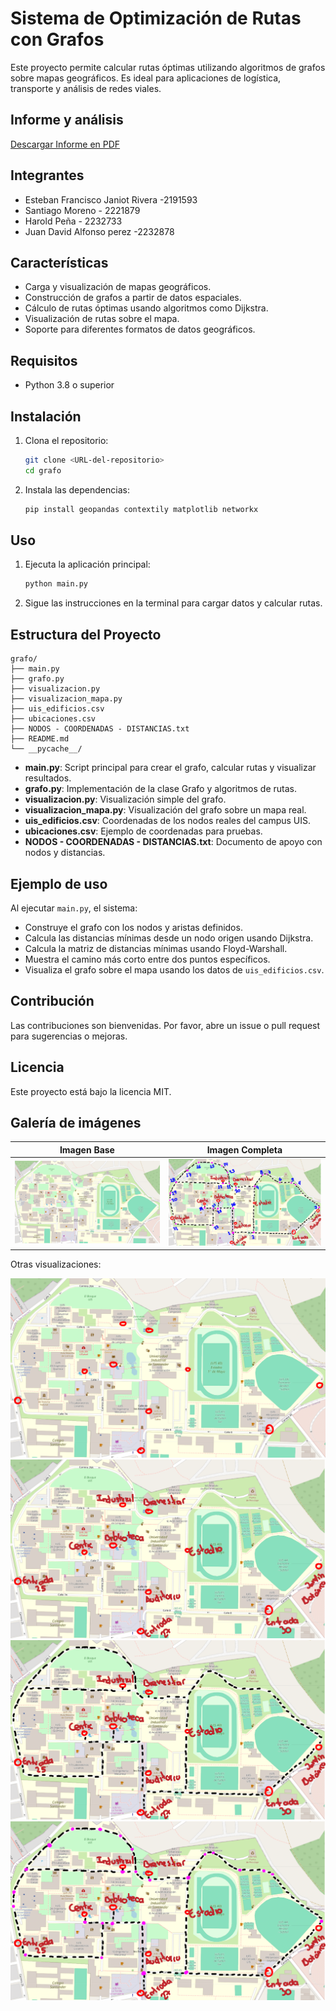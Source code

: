 # Sistema de Optimización de Rutas con Grafos

Este proyecto permite calcular rutas óptimas utilizando algoritmos de grafos sobre mapas geográficos. Es ideal para aplicaciones de logística, transporte y análisis de redes viales.

## Informe y análisis
[Descargar Informe en PDF](ProyectoFinal-Grafos.pdf)






## Integrantes
- Esteban Francisco Janiot Rivera -2191593
- Santiago Moreno - 2221879
- Harold Peña - 2232733
- Juan David Alfonso perez -2232878

  
## Características

- Carga y visualización de mapas geográficos.
- Construcción de grafos a partir de datos espaciales.
- Cálculo de rutas óptimas usando algoritmos como Dijkstra.
- Visualización de rutas sobre el mapa.
- Soporte para diferentes formatos de datos geográficos.

## Requisitos

- Python 3.8 o superior

## Instalación

1. Clona el repositorio:
    ```bash
    git clone <URL-del-repositorio>
    cd grafo
    ```
2. Instala las dependencias:
    ```bash
    pip install geopandas contextily matplotlib networkx
    ```

## Uso

1. Ejecuta la aplicación principal:
    ```bash
    python main.py
    ```
2. Sigue las instrucciones en la terminal para cargar datos y calcular rutas.

## Estructura del Proyecto

```
grafo/
├── main.py
├── grafo.py
├── visualizacion.py
├── visualizacion_mapa.py
├── uis_edificios.csv
├── ubicaciones.csv
├── NODOS - COORDENADAS - DISTANCIAS.txt
├── README.md
└── __pycache__/
```



- **main.py**: Script principal para crear el grafo, calcular rutas y visualizar resultados.
- **grafo.py**: Implementación de la clase Grafo y algoritmos de rutas.
- **visualizacion.py**: Visualización simple del grafo.
- **visualizacion_mapa.py**: Visualización del grafo sobre un mapa real.
- **uis_edificios.csv**: Coordenadas de los nodos reales del campus UIS.
- **ubicaciones.csv**: Ejemplo de coordenadas para pruebas.
- **NODOS - COORDENADAS - DISTANCIAS.txt**: Documento de apoyo con nodos y distancias.




## Ejemplo de uso

Al ejecutar `main.py`, el sistema:
- Construye el grafo con los nodos y aristas definidos.
- Calcula las distancias mínimas desde un nodo origen usando Dijkstra.
- Calcula la matriz de distancias mínimas usando Floyd-Warshall.
- Muestra el camino más corto entre dos puntos específicos.
- Visualiza el grafo sobre el mapa usando los datos de `uis_edificios.csv`.



## Contribución

Las contribuciones son bienvenidas. Por favor, abre un issue o pull request para sugerencias o mejoras.

## Licencia

Este proyecto está bajo la licencia MIT.



## Galería de imágenes

| Imagen Base | Imagen Completa |
|-------------|----------------|
| ![Base](Imagen%20base.png) | ![Completa](Imagen%20completa.png) |

Otras visualizaciones:

![Visualización 2](Imagen%202.png)
![Visualización 3](Imagen%203.png)
![Visualización 4](Imagen%204.png)
![Visualización 5](Imagen%205.png)

